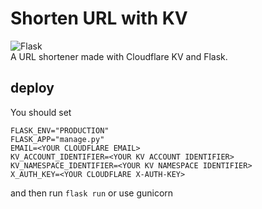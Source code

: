 # Shorten URL with KV
![Flask](https://img.shields.io/badge/flask-%23000.svg?style=for-the-badge&logo=flask&logoColor=white)  
A URL shortener made with Cloudflare KV and Flask.

## deploy
You should set
```
FLASK_ENV="PRODUCTION"
FLASK_APP="manage.py"
EMAIL=<YOUR CLOUDFLARE EMAIL>
KV_ACCOUNT_IDENTIFIER=<YOUR KV ACCOUNT IDENTIFIER>
KV_NAMESPACE_IDENTIFIER=<YOUR KV NAMESPACE IDENTIFIER>
X_AUTH_KEY=<YOUR CLOUDFLARE X-AUTH-KEY>
```
and then run `flask run` or use gunicorn
